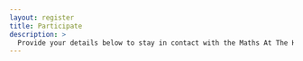```yaml
---
layout: register
title: Participate
description: >
  Provide your details below to stay in contact with the Maths At The Human Scale (MATHS) Lab. 
---
```

